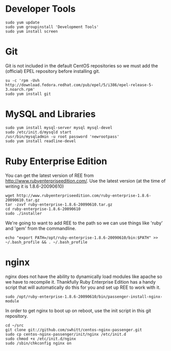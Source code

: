 Developer Tools
===============
    sudo yum update
    sudo yum groupinstall 'Development Tools'
    sudo yum install screen
    
Git
===
Git is not included in the default CentOS repositories so we must add the (official) EPEL repository before installing git.

    su -c 'rpm -Uvh http://download.fedora.redhat.com/pub/epel/5/i386/epel-release-5-3.noarch.rpm'
    sudo yum install git

MySQL and Libraries
===================
    sudo yum install mysql-server mysql mysql-devel
    sudo /etc/init.d/mysqld start
    /usr/bin/mysqladmin -u root password 'newrootpass'
    sudo yum install readline-devel


Ruby Enterprise Edition
=======================
You can get the latest version of REE from http://www.rubyenterpriseedition.com/. Use the latest version (at the time of writing it is 1.8.6-20090610)

    wget http://www.rubyenterpriseedition.com/ruby-enterprise-1.8.6-20090610.tar.gz
    tar -zxvf ruby-enterprise-1.8.6-20090610.tar.gz
    cd ruby-enterprise-1.8.6-20090610
    sudo ./installer

We're going to want to add REE to the path so we can use things like 'ruby' and 'gem' from the commandline. 

    echo "export PATH=/opt/ruby-enterprise-1.8.6-20090610/bin:$PATH" >> ~/.bash_profile && . ~/.bash_profile

nginx
=====
nginx does not have the ability to dynamically load modules like apache so we have to recompile it. Thankfully Ruby Enterprise Edition has a handy script that will automatically do this for you and set up REE to work with it. 

    sudo /opt/ruby-enterprise-1.8.6-20090610/bin/passenger-install-nginx-module
  
In order to get nginx to boot up on reboot, use the init script in this git repository.

    cd ~/src
    git clone git://github.com/swhitt/centos-nginx-passenger.git
    sudo cp centos-nginx-passenger/init/nginx /etc/init.d
    sudo chmod +x /etc/init.d/nginx
    sudo /sbin/chkconfig nginx on
    